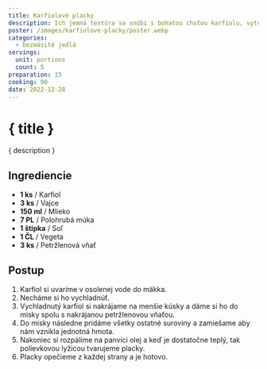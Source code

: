 ```yaml
---
title: Karfiolové placky
description: Ich jemná textúra sa snúbi s bohatou chuťou karfiolu, vytvárajúc úchvatný tanec na vašom tanieri.
poster: /images/karfiolove-placky/poster.webp
categories:
  - bezmäsité jedlá
servings:
  unit: portions
  count: 5
preparation: 15
cooking: 90
date: 2022-12-28
---
```


# { title }

{ description }

## Ingrediencie

- **1 ks** / Karfiol
- **3 ks** / Vajce
- **150 ml** / Mlieko
- **7 PL** / Polohrubá múka
- **1 štipka** / Soľ
- **1 ČL** / Vegeta
- **3 ks** / Petržlenová vňať

## Postup

1. Karfiol si uvaríme v osolenej vode do mäkka.
2. Necháme si ho vychladnúť.
3. Vychladnutý karfiol si nakrájame na menšie kúsky a dáme si ho do misky spolu s nakrájanou petržlenovou vňaťou.
4. Do misky následne pridáme všetky ostatné suroviny a zamiešame aby nám vznikla jednotná hmota.
5. Nakoniec si rozpálime na panvici olej a keď je dostatočne teplý, tak polievkovou lyžicou tvarujeme placky.
6. Placky opečieme z každej strany a je hotovo.
